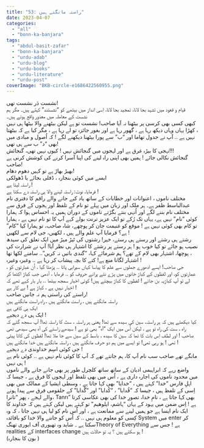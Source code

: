 ```yaml
---
title: "53: راستہ مانگتے ہیں"
date: 2023-04-07
categories: 
  - "all"
  - "bonn-ka-banjara"
tags: 
  - "abdul-basit-zafar"
  - "bonn-ka-banjara"
  - "urdu-adab"
  - "urdu-blog"
  - "urdu-books"
  - "urdu-literature"
  - "urdu-post"
coverImage: "BKB-circle-e1686422560955.png"
---
```


نشست دَر نشست تھی!  
قیام و قعود میں تشہد بجا لانا، تمجید بجا لانا، اِسی انداز میں بیٹھے کو “نشستند” کہتے ہیں۔ مگر ہم نشست کے معاملہ میں معذور واقع ہوئے ہیں۔  
کبھی کسی بھی کرسی پر بیٹھنا نہ آیا صاحب! نشست تو ہے لیکن بیٹھنے والا بیٹھا ہی نہیں ، کھڑا یہاں وہاں دیکھ رہا ہے ، گھور رہا ہے اور بغور جائزہ تو لے رہا ہے ، مگر کیا ہے کہ بیٹھتا نہیں ہے .. آپ نے جدول تھاما اور “ب” سے پورا بیٹھنا دیکھنے لگے ! کہ اُصول و مبادی میں بھی “د” ب سے ہی تھی!  
تہجی کا بیڑہ غرق ہے اور لہجوں میں گنجائش نہیں ! کیوں نہیں تھی، گنجائش!!!  
گنجائش نکالی جائے ! ہمیں بھی اپنی راہ لینے کی اپنا آسرا کرنے کی کوشش کرنی ہے صاحب!  
بھیڑ بھاڑ ہے تو کہیں دھوم دھام!  
ایسے میں کوئی بنجارہ ، ڈفلی بجائے یا ڈھولکی  
راستہ لیتا ہے !  
فرمایا، نوٹ: راستہ لینے والا ہی راستہ دے سکتا ہے !  
مختلف ناموں ، اعنوانات اور خطابات کے ساتھ یاد کیے جانے والے راقم کا دفتری نام عبدالباسط ظفر ہے۔ ہر ملک اور زبان میں پہلے تو نام کے تلفظ اور ہجوں کے فرق سے مختلف نام بننے لگے اور اُنہی بنتے بگڑتے ناموں کے دوران ہمیں یہ احساس ہوا کہ ہمارا کوئی “نام” نہیں ہے، یہاں تک رُکے تو ایک عزیز ترنت بولے کہے آپ کا تو نام نہیں ہے ، ہمارا تو کام بھی کوئی نہیں ہے ! موقع کو غنیمت جان کر پوچھے، شاہ صاحب، تو ہمارا کیا “کام” ہے؟ فرمایا آپ علم والے ہیں ، لکھیں، جی لام سے لکھیں !  
رشتے ہی رشتے اور رستے ہی رستے، خیر! رشتوں کی ٹیڑ میڑ میں ایک تعلق کی سیدھ نصیب ہو جائے تو کیا خوب ہو ! ہر رستے پر رشتے کا اشتہار ہی نظر آیا! آپ نے شرارت کی ، پوچھا، اشتہار بھی لام کے تھے؟ ہم شرمائے کہا، “گندی باتیں نہ کریں”.. سامنے لکھا تھا اشتہار لگانا منع ہے! کتے کا بچہ پیشاب کر رہا ہے .. وغیرہ وغیرہ !  
جی صاحب! ایسے ادھورے جملوں سے علم کا پیاسا کہاں سیرابی پاتا .. پڑھتا گیا ، اُن عبارتوں کو ، عمارتوں کو، اور لفظوں کے کباڑ خانوں میں پڑے نئے پرانے حروف کو .. فرمایا ، آدمی جب کباڑ اکٹھا کر لے تو آپ کباڑیہ بن جائے ! لفظوں کا کباڑ بیچتے ہیں! کوئی اخبار سمجھ بیٹھا .. بار بار کہے تھے کہ اخبار نہیں ہے ، کباڑ ہے ! بے کار ہے !  
راستے کی راستی ہم نہ جانیں صاحب!  
راستہ مانگتے ہیں ، راست مانگتے ہیں ، راہِ راست مانگتے ہیں  
ایک ہی کافی ہے  
ایک ہی دے دیجیے !  
کیا دیکھتے ہیں کہ ہر راستہ، سین کی سیدھ سے تھا! یعنی ہر راستہ ، ستّ کا راستہ تھا! آپ سمجھ گئے کہ راہ ، ست کی راہ تو ہے ، لیکن اُس میں ایک “آہ” بھی تو ہے ! سیدھے راستے کی آہ بھی سیدھی تھی صاحب ! اور لطف اِس بات کا تھا کہ سین کا سیدھ ، باسط کے سین سے جا ملا تھا! لفظوں کی کاٹا پیٹی تھی ! ہو رہی تھی! تو ایسے میں ہم دو حرف مانگتے ہیں ، راستہ مانگتے ہیں خدا مانگتے ہیں !  
جی کوئی اسِم خداوندی دے دیجیے !  
مانگے تھے صاحب سب نام آپ کا، ہم جانتے تھے کہ آپ کا کوئی نام نہیں ہے .. کوئی نام ہے ہی نہیں !  
واضع رہے کہ ابراہیمی ادیان کے ساتھ ساتھ کلچرل طور پر بھی جانے جانے والے ناموں میں محدود ناموں کی اجارہ داری ہے ، اُس میں بھی تلفظ اور لہجوں کا فرق ہے ، جیسا کہ اہلِ فارس “خدا” کہتے ہیں ، “خدایا” بھی کہا جاتا ہے ، وسطی ایشیا کے ممالک میں بھی اِسی کے تلفظ ہیں ، جیسا کہ “قُدایا” ، “کُدایا” اور “گُدایا” کے حلقومی فرق سے پیدا ہونے والے لہجے ، پھر “تانرا، Tanrı” بھی کہا جاتا ہے ، نامِ خدا، تصورِ خدا کی بھی عکاسی کرتا ہے ! اِس ضمن میں یہود کے یہاں “ہاشم، ایلوھیم” تو کہتے ہیں لیکن کہتے ہیں کہ خداوند کا ایک نام ایسا ہے جو ہمیں لینے سے ممانعت ہے ، اور اُس نام کو لیا ہی نہیں جاتا ، کہ وہ کِسی کو معلوم ہی نہیں .. کہ اُس کو جاننے والا خدا کو باقائدہ System میں enter کر سکتا ہے ۔ شاید وہ تھیوری آف ایوری تھنگTheory of Everything ہے ! جس سے realities کے interfaces change ہو سکتے ہیں ؟ یہ تو حالات ہیں !  
(بون کا بنجارہ )
